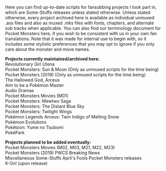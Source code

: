 Here you can find up-to-date scripts for fansubbing projects I took part in, which are Some-Stuffs releases unless stated otherwise. Unless stated otherwise, every project archived here is available as individual unmuxed .ass files and also as muxed .mks files with fonts, chapters, and alternate sub tracks when applicable. You can also find our terminology document for Pocket Monsters here, if you wish to be consistent with us in your own fan translations. Note that it was made for internal use to begin with, so it includes some stylistic preferences that you may opt to ignore if you only care about the monster and move names.

**Projects currently maintained/archived here:**  
Revolutionary Girl Utena  
Pocket Monsters: Sun & Moon (Only as unmuxed scripts for the time being)  
Pocket Monsters (2019) (Only as unmuxed scripts for the time being)  
	The Hallowed God, Arceus  
	Aim to be a Pokémon Master  
	Audio Dramas  
Pocket Monsters Movies (M01)  
Pocket Monsters: Mewtwo Saga  
Pocket Monsters: The Distant Blue Sky  
Pocket Monsters: Twilight Wings  
Pokémon Legends Arceus: Twin Indigo of Melting Snow  
Pokémon Evolutions  
Pokétoon: Yume no Tsubomi  
PokéPark

**Projects planned to be added eventually:**  
Pocket Monsters Movies (M02, M03, M21, M22, M23)  
Pocket Monsters (2019) PWCS Breaking News  
Miscellaneous Some-Stuffs April's Fools Pocket Monsters releases  
K-On! (upon release)
